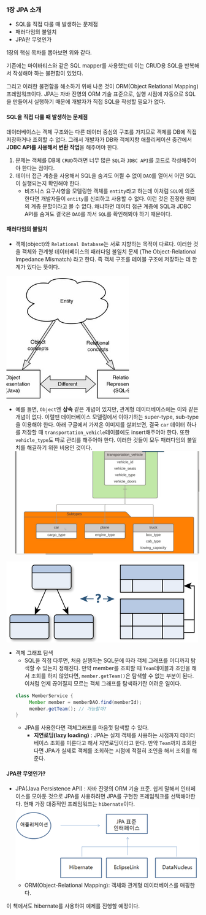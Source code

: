 

### 1장 JPA 소개

- SQL을 직접 다룰 때 발생하는 문제점
- 패러다임의 불일치
- JPA란 무엇인가



1장의 핵심 목차를 뽑아보면 위와 같다.

기존에는 마이바티스와 같은 SQL mapper를 사용했는데 이는 CRUD용 SQL을 반복해서 작성해야 하는 불편함이 있었다. 

그리고 이러한 불편함을 해소하기 위해 나온 것이 ORM(Object Relational Mapping) 프레임워크이다. JPA는 자바 진영의 ORM 기술 표준으로, 실행 시점에 자동으로 SQL을 만들어서 실행하기 때문에 개발자가 직접 SQL을 작성할 필요가 없다. 



#### SQL을 직접 다룰 때 발생하는 문제점


데이터베이스는 객체 구조와는 다른 데이터 중심의 구조를 가지므로 객체를 DB에 직접 저장하거나 조회할 수 없다. 그래서 개발자가 DB와 객체지향 애플리케이션 중간에서 **JDBC API를 사용해서 변환 작업**을 해주어야 한다. 

1. 문제는 객체를 DB에 `CRUD`하려면 너무 많은 `SQL`과 `JDBC API`를 코드로 작성해주어야 한다는 점이다.
2. 데이터 접근 계층을 사용해서 SQL을 숨겨도 어쩔 수 없이 `DAO`를 열어서 어떤 SQL이 실행되는지 확인해야 한다.
    * 비즈니스 요구사항을 모델링한 객체를 `entity`라고 하는데 이처럼 `SQL`에 의존한다면 개발자들이 `entity`를 신뢰하고 사용할 수 없다. 이런 것은 진정한 의미의 계층 분할이라고 볼 수 없다. 왜냐하면 데이터 접근 계층에 SQL과 JDBC API를 숨겨도 결국은 `DAO`를 까서 `SQL`를 확인해봐야 하기 때문이다.


#### 패러다임의 불일치
- 객체(object)와 `Relational Database`는 서로 지향하는 목적이 다르다. 이러한 것을 객체와 관계형 데이터베이스의 패러다임 불일치 문제 (The Object-Relational Impedance Mismatch) 라고 한다. 즉 객체 구조를 테이블 구조에 저장하는 데 한계가 있다는 뜻이다.
   
 ![img.png](img.png)

- 예를 들면, `Object`엔 **상속** 같은 개념이 있지만, 관계형 데이터베이스에는 이와 같은 개념이 없다. 이럴땐 데이터베이스 모델링에서 이야기하는 super-type, sub-type을 이용해야 한다. 
아래 구글에서 가져온 이미지를 살펴보면, 결국 `car` 데이터 하나를 저장할 때 `transportation_vehicle`테이블에도 insert해주어야 한다. 또한 `vehicle_type`도 따로 관리를 해주어야 한다. 이러한 것들이 모두 패러다임의 불일치를 해결하기 위한 비용인 것이다.
![img_2.png](img_2.png)
  
![img_1.png](img_1.png)
- 객체 그래프 탐색
   - SQL을 직접 다루면, 처음 실행하는 SQL문에 따라 객체 그래프를 어디까지 탐색할 수 있는지 정해진다. 만약 member를 조회할 때 `Team`테이블과 조인을 해서 조회를 하지 않았다면, `member.getTeam()`은 탐색할 수 없는 부분이 된다. 이처럼 언제 끊어질지 모르는 객체 그래프를 탐색하기란 어려운 일이다.
   ```java
   class MemberService {
        Member member = memberDAO.find(memberId);
        member.getTeam(); // 가능할까?
  }
   ```   
    - JPA를 사용한다면 객체그래프를 마음껏 탐색할 수 있다.
        - **지연로딩(lazy loading)** : JPA는 실제 객체를 사용하는 시점까지 데이터베이스 조회를 미룬다고 해서 지연로딩이라고 한다. 만약 `Team`까지 조회한다면 JPA가 실제로 객체를 조회하는 시점에 적절히 조인을 해서 조회를 해준다.
    

#### JPA란 무엇인가?

- JPA(Java Persistence API) : 자바 진영의 ORM 기술 표준. 쉽게 말해서 인터페이스를 모아둔 것으로 JPA를 사용하려면 JPA를 구현한 프레임워크를 선택해야한다. 현재 가장 대중적인 프레임워크는 `hibernate`이다.
  ![img_3.png](img_3.png)
    - ORM(Object-Relational Mapping): 객체와 관계형 데이터베이스를 매핑한다.
    
이 책에서도 hibernate를 사용하여 예제를 진행할 예정이다.
